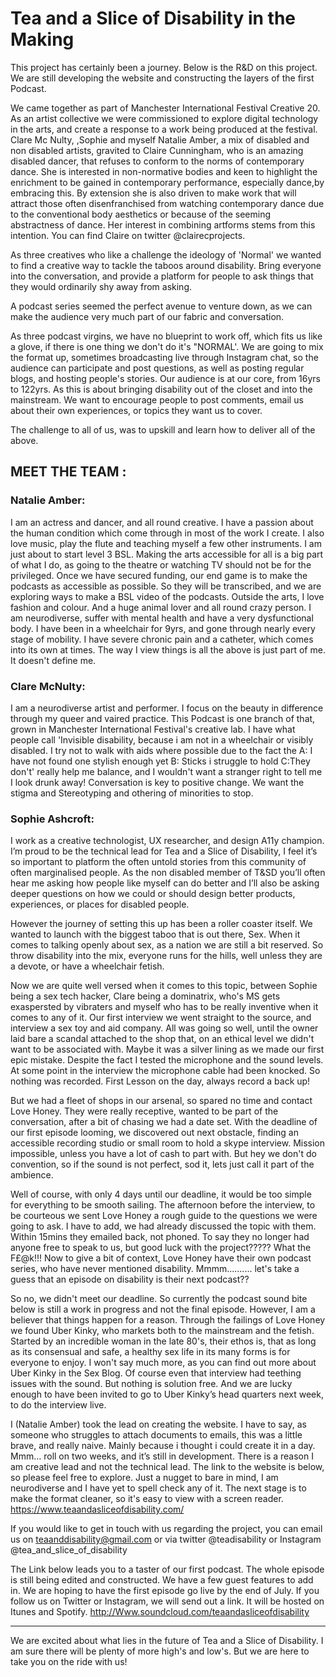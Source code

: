 
# Tea and a Slice of Disability in the Making

This project has certainly been a journey. Below is the R&D on this project. We are still developing the website and constructing the layers of the first Podcast.

We came together as part of Manchester International Festival Creative 20. As an artist collective we were commissioned to explore digital technology in the arts, and create a response to a work being produced at the festival.
Clare Mc Nulty, ,Sophie and myself Natalie Amber, a mix of disabled and non disabled artists, gravited to Claire Cunningham, who is an amazing disabled dancer, that refuses to conform to the norms of contemporary dance. She is interested in non-normative bodies and keen to highlight the enrichment to be gained in contemporary performance, especially dance,by embracing this. By extension she is also driven to make work that will attract those often disenfranchised from watching contemporary dance due to the conventional body aesthetics or because of the seeming abstractness of dance. Her interest in combining artforms stems from this intention. You can find Claire on twitter @clairecprojects.

As three creatives who like a challenge the ideology of 'Normal' we wanted to find a creative way to tackle the taboos around disability. Bring everyone into the conversation, and provide a platform for people to ask things that they would ordinarily shy away from asking.

A podcast series seemed the perfect avenue to venture down, as we can make the audience very much part of our fabric and conversation.

As three podcast virgins, we have no blueprint to work off, which fits us like a glove, if there is one thing we don't do it's "NORMAL'. We are going to mix the format up, sometimes broadcasting live through Instagram chat, so the audience can participate and post questions, as well as posting regular blogs, and hosting people's stories.
Our audience is at our core, from 16yrs to 122yrs. As this is about bringing disability out of the closet and into the mainstream. We want to encourage people to post comments, email us about their own experiences, or topics they want us to cover.

The challenge to all of us, was to upskill and learn how to deliver all of the above. 









## MEET THE TEAM :




### Natalie Amber: 
I am an actress and dancer, and all round creative. I have a passion about the human condition which come through in most of the work I create. I also love music, play the flute and teaching myself a few other instruments. I am just about to start level 3 BSL. Making the arts accessible for all  is a big part of what I do, as going to the theatre or watching TV  should not be for the privileged. Once we have secured funding, our end game is to make the podcasts as accessible as possible. So they will be transcribed, and we are exploring ways to make a BSL video of the podcasts.
Outside the arts, I love fashion and colour. And a huge animal lover and all round crazy person. I am neurodiverse, suffer with mental health and have a very dysfunctional body. I have been in a wheelchair for 9yrs, and gone through nearly every stage of mobility. I have severe chronic pain and a catheter, which comes into its own at times. The way I view things is all the above is just part of me. It doesn't define me.

### Clare McNulty: 
I am a neurodiverse artist and performer. I focus on the beauty in difference through my queer and vaired practice. This Podcast is one branch of that, grown in Manchester International Festival's creative lab.
I have what people call 'Invisible disability, because i am not in a wheelchair or visibly disabled. I try not to walk with aids where possible due to the fact the A: I have not found one stylish enough yet
B: Sticks i struggle to hold
C:They don't' really help me balance, and I wouldn't want a stranger right to tell me I look drunk away!
Conversation is key to positive change. We want the stigma and Stereotyping and othering of minorities to stop.

### Sophie Ashcroft: 
I work as a creative technologist, UX researcher, and design A11y champion. I’m proud to be the technical lead for Tea and a Slice of Disability, I feel it’s so important to platform the often untold stories from this community of often marginalised people.
As the non disabled member of T&SD you’ll often hear me asking how people like myself can do better and I’ll also be asking deeper questions on how we could or should design better products, experiences, or places for disabled people.



However the journey of setting this up has been a roller coaster itself. We wanted to launch with the biggest taboo that is out there, Sex. When it comes to talking openly about sex, as a nation we are still a bit reserved. So throw disability into the mix, everyone runs for the hills, well unless they are a devote, or have a wheelchair fetish.

Now we are quite well versed when it comes to this topic, between Sophie being a sex tech hacker, Clare being a dominatrix, who's MS gets exaspersted by vibraters and myself who has to be really inventive when it comes to any of it.
Our first interview we went straight to the source, and interview a sex toy and aid company. All was going so well, until the owner laid bare a scandal attached to the shop that, on an ethical level we didn't want to be associated with. Maybe it was a silver lining as we made our first epic mistake. Despite the fact I tested the microphone and the sound levels. At some point in the interview the microphone cable had been knocked. So nothing was recorded. First Lesson on the day, always record a back up!

But we had a fleet of shops in our arsenal, so spared no time and contact Love Honey. They were really receptive, wanted to be part of the conversation, after a bit of chasing we had a date set. With the deadline of our first episode looming, we discovered out next obstacle, finding an accessible recording studio or small room to hold a skype interview. Mission impossible, unless you have a lot of cash to part with. But hey we don't do convention, so if the sound is not perfect, sod it, lets just call it part of the ambience.

Well of course, with only 4 days until our deadline, it would be too simple for everything to be smooth sailing. The afternoon before the interview, to be courteous we sent Love Honey a rough guide to the questions we were going to ask. I have to add, we had already discussed the topic with them. Within 15mins they emailed back, not phoned. To say they no longer had anyone free to speak to us, but good luck with the project????? What the F£@k!!! Now to give a bit of context, Love Honey have their own podcast series, who have never mentioned disability. Mmmm.......... let's take a guess that an episode on disability is their next podcast??

So no, we didn't meet our deadline. So currently the podcast sound bite below is still a work in progress and not the final episode.
However, I am a believer that things happen for a reason. Through the failings of Love Honey we found Uber Kinky, who markets both to the mainstream and the fetish. Started by an incredible woman in the late 80's, their ethos is, that as long as its consensual and safe, a healthy sex life in its many forms is for everyone to enjoy. I won't say much more, as you can find out more about Uber Kinky in the Sex Blog. Of course even that interview had teething issues with the sound. But nothing is solution free. And we are lucky enough to have been invited to go to Uber Kinky’s head quarters next week, to do the interview live. 

I (Natalie Amber) took the lead on creating the website. I have to say, as someone who struggles to attach documents to emails, this was a little brave, and really naive. Mainly because i thought i could create it in a day. Mmm… roll on two weeks, and it’s still in development. There is a reason I am creative lead and not the technical lead. The link to the website is below, so please feel free to explore. Just a nugget to bare in mind, I am neurodiverse and  I have yet to spell check any of it. The next stage is to make the format cleaner, so it's easy to view with a screen reader. 
https://www.teaandasliceofdisability.com/

If you would like to get in touch with us regarding the project, you can email us on teaanddisability@gmail.com  or via twitter @teadisability or Instagram @tea_and_slice_of_disability 


The Link below leads you to a taster of our first podcast. The whole episode is still being edited and constructed. We have a few guest features to add in. We are hoping to have the first episode go live by the end of July. If you follow us on Twitter or Instagram, we will send out a link. It will be hosted on  Itunes and Spotify.   http://Www.soundcloud.com/teaandasliceofdisability 

***

We are excited about what lies in the future of Tea and a Slice of Disability. I am sure there will be plenty of more high's and low's. But we are here to take you on the ride with us!
